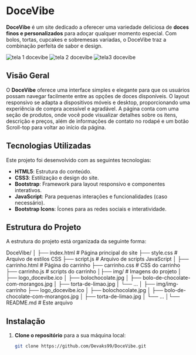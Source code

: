 # DoceVibe

**DoceVibe** é um site dedicado a oferecer uma variedade deliciosa de **doces finos e personalizados** para adoçar qualquer momento especial. Com bolos, tortas, cupcakes e sobremesas variadas, o DoceVibe traz a combinação perfeita de sabor e design.

![tela 1 docevibe](https://github.com/user-attachments/assets/35f51f24-6947-4633-a0fd-3ab13a854d5f)
![tela 2 docevibe](https://github.com/user-attachments/assets/ff74db44-2f1b-420c-b468-fe9d1fc4cdbf)
![tela3 docevibe](https://github.com/user-attachments/assets/7494ff09-4588-4cc8-8962-7012b8b3e0d7)





## Visão Geral

O **DoceVibe** oferece uma interface simples e elegante para que os usuários possam navegar facilmente entre as opções de doces disponíveis. O layout responsivo se adapta a dispositivos móveis e desktop, proporcionando uma experiência de compra acessível e agradável. A página conta com uma seção de produtos, onde você pode visualizar detalhes sobre os itens, descrição e preços, além de informações de contato no rodapé e um botão Scroll-top para voltar ao início da página.

## Tecnologias Utilizadas

Este projeto foi desenvolvido com as seguintes tecnologias:

- **HTML5**: Estrutura do conteúdo.
- **CSS3**: Estilização e design do site.
- **Bootstrap**: Framework para layout responsivo e componentes interativos.
- **JavaScript**: Para pequenas interações e funcionalidades (caso necessário).
- **Bootstrap Icons**: Ícones para as redes sociais e interatividade.

## Estrutura do Projeto

A estrutura do projeto está organizada da seguinte forma:

DoceVibe/ │ ├── index.html # Página principal do site ├── style.css # Arquivo de estilos CSS ├── script.js # Arquivo de scripts JavaScript │  ├── carrinho.html # Página do carrinho ├── carrinho.css # CSS do carrinho ├── carrinho.js # scripts do carrinho │├── img/ # Imagens do projeto │ ├── logo_docevibe.ico │ ├── bolochocolate.jpg │ ├── bolo-de-chocolate-com-morangos.jpg │ ├── torta-de-limao.jpg │ └── ... │  ├── img/img-carrinho  ├── logo_docevibe.ico │ ├── bolochocolate.jpg │ ├── bolo-de-chocolate-com-morangos.jpg │ ├── torta-de-limao.jpg │ └── ... │└── README.md # Este arquivo


## Instalação

1. **Clone o repositório** para a sua máquina local:

   ```bash
   git clone https://github.com/Devaks99/DoceVibe.git

